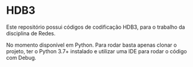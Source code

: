 # HDB3

Este repositório possui códigos de codificação HDB3, para o trabalho da disciplina de Redes.

No momento disponível em Python.
Para rodar basta apenas clonar o projeto, ter o Python 3.7+ instalado e utilizar uma IDE para rodar o código com Debug.